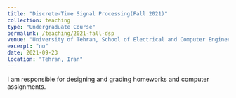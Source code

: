 ```yaml
---
title: "Discrete-Time Signal Processing(Fall 2021)"
collection: teaching
type: "Undergraduate Course"
permalink: /teaching/2021-fall-dsp
venue: "University of Tehran, School of Electrical and Computer Engineering"
excerpt: "no"
date: 2021-09-23
location: "Tehran, Iran"
---
```


I am responsible for designing and grading homeworks and computer assignments.

<!---
Heading 1
======

Heading 2
======

Heading 3
======
--->
